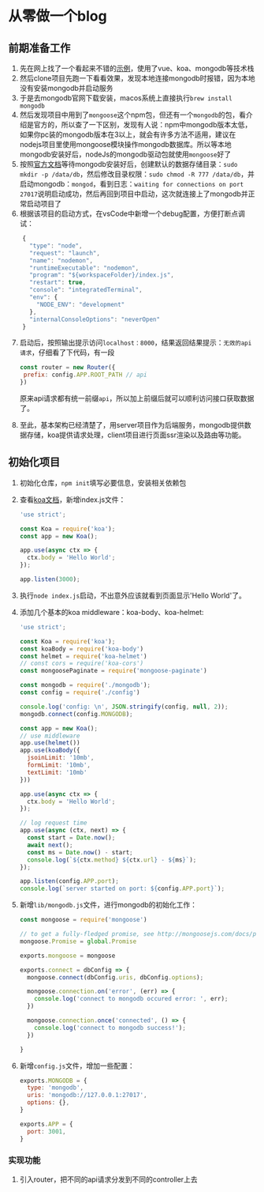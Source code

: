 # 从零做一个blog

## 前期准备工作

1. 先在网上找了一个看起来不错的[示例](https://juejin.im/post/59ce4c6e6fb9a00a5e35fc0e)，使用了vue、koa、mongodb等技术栈
2. 然后clone项目先跑一下看看效果，发现本地连接mongodb时报错，因为本地没有安装mongodb并启动服务
3. 于是去mongodb官网下载安装，macos系统上直接执行`brew install mongodb`
4. 然后发现项目中用到了`mongoose`这个npm包，但还有一个`mongodb`的包，看介绍是官方的，所以查了一下区别，发现有人说：npm中mongodb版本太低，如果你pc装的mongodb版本在3以上，就会有许多方法不适用，建议在nodejs项目里使用mongoose模块操作mongodb数据库。所以等本地mongodb安装好后，nodeJs的mongodb驱动包就使用`mongoose`好了
5. 按照[官方文档](https://docs.mongodb.com/manual/tutorial/install-mongodb-on-os-x/?_ga=2.206839382.419155782.1526700723-96411881.1526700723)等待mongodb安装好后，创建默认的数据存储目录：`sudo mkdir -p /data/db`，然后修改目录权限：`sudo chmod -R 777 /data/db`，并启动mongodb：`mongod`，看到日志：`waiting for connections on port 27017`说明启动成功，然后再回到项目中启动，这次就连接上了mongodb并正常启动项目了
6. 根据该项目的启动方式，在vsCode中新增一个debug配置，方便打断点调试：

```javascript
	{
      "type": "node",
      "request": "launch",
      "name": "nodemon",
      "runtimeExecutable": "nodemon",
      "program": "${workspaceFolder}/index.js",
      "restart": true,
      "console": "integratedTerminal",
      "env": {
        "NODE_ENV": "development"
      },
      "internalConsoleOptions": "neverOpen"
    }
```

7. 启动后，按照输出提示访问`localhost：8000`，结果返回结果提示：`无效的api请求`，仔细看了下代码，有一段

   ```javascript
   const router = new Router({
   	prefix: config.APP.ROOT_PATH // api
   })
   ```

   原来api请求都有统一前缀`api`，所以加上前缀后就可以顺利访问接口获取数据了。

8. 至此，基本架构已经清楚了，用server项目作为后端服务，mongodb提供数据存储，koa提供请求处理，client项目进行页面ssr渲染以及路由等功能。




## 初始化项目


1. 初始化仓库，`npm init`填写必要信息，安装相关依赖包

2. 查看[koa文档](https://koajs.cn/)，新增index.js文件：

   ```javascript
   'use strict';

   const Koa = require('koa');
   const app = new Koa();

   app.use(async ctx => {
     ctx.body = 'Hello World';
   });

   app.listen(3000);
   ```

3. 执行`node index.js`启动，不出意外应该就看到页面显示'Hello World'了。

4. 添加几个基本的koa middleware：koa-body、koa-helmet:

   ```javascript
   'use strict';

   const Koa = require('koa');
   const koaBody = require('koa-body')
   const helmet = require('koa-helmet')
   // const cors = require('koa-cors')
   const mongoosePaginate = require('mongoose-paginate')

   const mongodb = require('./mongodb');
   const config = require('./config')

   console.log('config: \n', JSON.stringify(config, null, 2));
   mongodb.connect(config.MONGODB);

   const app = new Koa();
   // use middleware
   app.use(helmet())
   app.use(koaBody({
     jsoinLimit: '10mb',
     formLimit: '10mb',
     textLimit: '10mb'
   }))
   
   app.use(async ctx => {
     ctx.body = 'Hello World';
   });

   // log request time
   app.use(async (ctx, next) => {
     const start = Date.now();
     await next();
     const ms = Date.now() - start;
     console.log(`${ctx.method} ${ctx.url} - ${ms}`);
   });

   app.listen(config.APP.port);
   console.log(`server started on port: ${config.APP.port}`);
   ```

5. 新增`lib/mongodb.js`文件，进行mongodb的初始化工作：

   ```javascript
   const mongoose = require('mongoose')

   // to get a fully-fledged promise, see http://mongoosejs.com/docs/promises.html
   mongoose.Promise = global.Promise

   exports.mongoose = mongoose

   exports.connect = dbConfig => {
     mongoose.connect(dbConfig.uris, dbConfig.options);

     mongoose.connection.on('error', (err) => {
       console.log('connect to mongodb occured error: ', err);
     })

     mongoose.connection.once('connected', () => {
       console.log('connect to mongodb success!');
     })

   }

   ```

6. 新增`config.js`文件，增加一些配置：

   ```javascript
   exports.MONGODB = {
     type: 'mongodb',
     uris: 'mongodb://127.0.0.1:27017',
     options: {},
   }

   exports.APP = {
     port: 3001,
   }
   ```




### 实现功能

1. 引入router，把不同的api请求分发到不同的controller上去